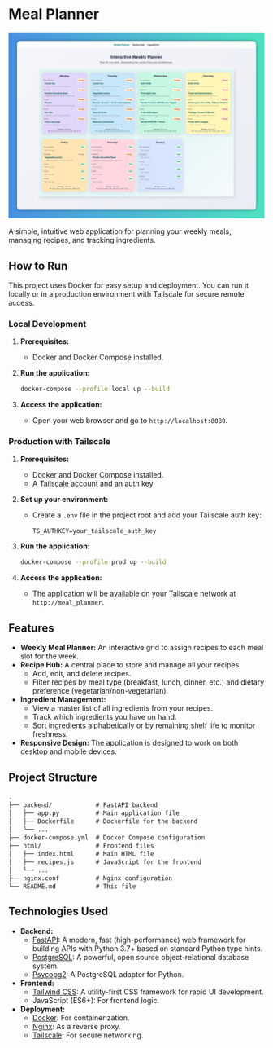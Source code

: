 # Meal Planner

![planner](https://github.com/manojmanivannan/mealplanner/blob/master/samples/planner.png?raw=true)

A simple, intuitive web application for planning your weekly meals, managing recipes, and tracking ingredients.

## How to Run

This project uses Docker for easy setup and deployment. You can run it locally or in a production environment with Tailscale for secure remote access.

### Local Development

1.  **Prerequisites:**
    *   Docker and Docker Compose installed.

2.  **Run the application:**
    ```bash
    docker-compose --profile local up --build
    ```

3.  **Access the application:**
    *   Open your web browser and go to `http://localhost:8080`.

### Production with Tailscale

1.  **Prerequisites:**
    *   Docker and Docker Compose installed.
    *   A Tailscale account and an auth key.

2.  **Set up your environment:**
    *   Create a `.env` file in the project root and add your Tailscale auth key:
        ```
        TS_AUTHKEY=your_tailscale_auth_key
        ```

3.  **Run the application:**
    ```bash
    docker-compose --profile prod up --build
    ```

4.  **Access the application:**
    *   The application will be available on your Tailscale network at `http://meal_planner`.

## Features

*   **Weekly Meal Planner:** An interactive grid to assign recipes to each meal slot for the week.
*   **Recipe Hub:** A central place to store and manage all your recipes.
    *   Add, edit, and delete recipes.
    *   Filter recipes by meal type (breakfast, lunch, dinner, etc.) and dietary preference (vegetarian/non-vegetarian).
*   **Ingredient Management:**
    *   View a master list of all ingredients from your recipes.
    *   Track which ingredients you have on hand.
    *   Sort ingredients alphabetically or by remaining shelf life to monitor freshness.
*   **Responsive Design:** The application is designed to work on both desktop and mobile devices.

## Project Structure

```
.
├── backend/            # FastAPI backend
│   ├── app.py          # Main application file
│   ├── Dockerfile      # Dockerfile for the backend
│   └── ...
├── docker-compose.yml  # Docker Compose configuration
├── html/               # Frontend files
│   ├── index.html      # Main HTML file
│   ├── recipes.js      # JavaScript for the frontend
│   └── ...
├── nginx.conf          # Nginx configuration
└── README.md           # This file
```

## Technologies Used

*   **Backend:**
    *   [FastAPI](https://fastapi.tiangolo.com/): A modern, fast (high-performance) web framework for building APIs with Python 3.7+ based on standard Python type hints.
    *   [PostgreSQL](https://www.postgresql.org/): A powerful, open source object-relational database system.
    *   [Psycopg2](https://www.psycopg.org/): A PostgreSQL adapter for Python.
*   **Frontend:**
    *   [Tailwind CSS](https://tailwindcss.com/): A utility-first CSS framework for rapid UI development.
    *   JavaScript (ES6+): For frontend logic.
*   **Deployment:**
    *   [Docker](https://www.docker.com/): For containerization.
    *   [Nginx](https://www.nginx.com/): As a reverse proxy.
    *   [Tailscale](https://tailscale.com/): For secure networking.
